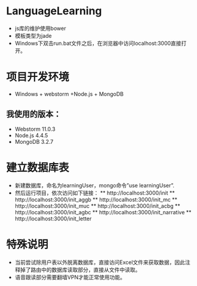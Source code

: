 # LanguageLearning
* js库的维护使用bower
* 模板类型为jade
* Windows下双击run.bat文件之后，在浏览器中访问localhost:3000直接打开。

# 项目开发环境
* Windows + webstorm +Node.js + MongoDB
## 我使用的版本：
* Webstorm 11.0.3
* Node.js 4.4.5
* MongoDB 3.2.7
# 建立数据库表
* 新建数据库，命名为learningUser，mongo命令”use learningUser”.
* 然后运行项目，依次访问如下链接：
** http://localhost:3000/init
** http://localhost:3000/init_aggb
** http://localhost:3000/init_mc
** http://localhost:3000/init_muc
** http://localhost:3000/init_acbg
** http://localhost:3000/init_agbc
** http://localhost:3000/init_narrative
** http://localhost:3000/init_letter
# 特殊说明
* 当前尝试除用户表以外脱离数据库，直接访问Excel文件来获取数据，因此注释掉了路由中的数据库读取部分，直接从文件中读取。
* 语音跟读部分需要翻墙VPN才能正常使用功能。
